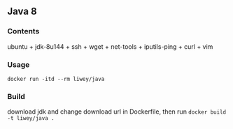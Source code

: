 ## Java 8

### Contents  
ubuntu + jdk-8u144 + ssh + wget + net-tools + iputils-ping + curl + vim

### Usage
`docker run -itd --rm liwey/java`

### Build
download jdk and change download url in Dockerfile, then run
`docker build -t liwey/java .`
